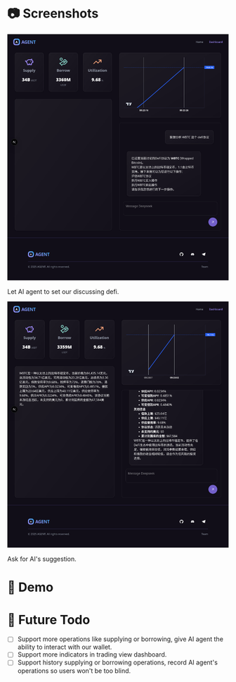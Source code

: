 # 📷 Screenshots

![Set our discussing defi to WBTC](./assets/VitaFlux-Screenshot-1.png)

Let AI agent to set our discussing defi.

![Ask for AI's suggestion](./assets/VitaFlux-Screenshot-2.png)

Ask for AI's suggestion.

# 📌 Demo

# 🔭 Future Todo

+ [ ] Support more operations like supplying or borrowing, give AI agent the ability to
  interact with our wallet.
+ [ ] Support more indicators in trading view dashboard.
+ [ ] Support history supplying or borrowing operations, record AI agent's operations so
  users won't be too blind.